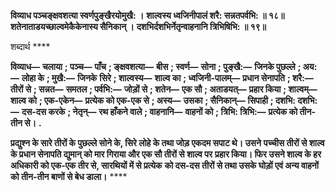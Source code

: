 **विव्याध पञ्चङ्क्षवशत्या स्वर्णपुङ्खैरयोमुखै: ।** **शाल्वस्य ध्वजिनीपालं शरै: सन्नतपर्वभि: ॥ १८॥** **शतेनाताडयच्छाल्वमेकैकेनास्य सैनिकान् ।** **दशभिर्दशभिर्नेतृन्वाहनानि त्रिभिषिभि: ॥ १९॥** 

शब्दार्थ **** 

**विव्याध—** **चलाया** **; पञ्च—** **पाँच** **; ङ्क्षवशत्या—** **बीस** **; स्वर्ण—** **सोना** **; पुङ्खै:—** **जिनके पुछल्ले** **; अय:—** **लोहा के** **; मुखै:—** **जिनके** **सिरे** **; शाल्वस्य—** **शाल्व का** **; ध्वजिनी-पालम्—** **प्रधान सेनापति** **; शरै:—** **तीरों से** **; सन्नत—** **समतल** **; पर्वभि:—** **जोड़ों से** **; शतेन—** **एक सौ** **; अताडयत्—** **प्रहार किया** **; शाल्वम्—** **शाल्व को** **; एक-एकेन—** **प्रत्येक को एक-एक से** **; अस्य—** **उसका** **; सैनिकान्—** **सिपाही** **; दशभि: दशभि:—** **दस-दस करके** **; नेतृन्—** **रथ हाँकने वाले** **; वाहनानि—** **वाहनों को** **; त्रिभि: त्रिभि:—** **प्रत्येक को तीन-** **तीन से।** **.** 

**प्रद्युश्न के सारे तीरों के पुछल्ले सोने के, सिरे लोहे के तथा जोड़ एकदम सपाट थे। उसने** **पच्चीस तीरों से शाल्व के प्रधान सेनापति द्युमान् को मार गिराया और एक सौ तीरों से शाल्व पर** **प्रहार किया। फिर उसने शाल्व के हर अधिकारी को एक-एक तीर से, सारथियों में से प्रत्येक** **को दस-दस तीरों से तथा उसके घोड़ों एवं अन्य वाहनों को तीन-तीन बाणों से बेध डाला।** **** 